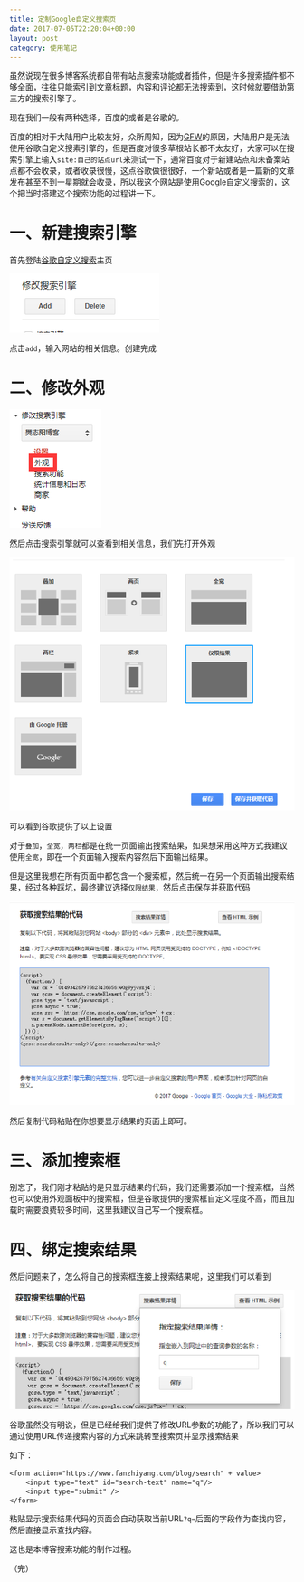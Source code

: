 ```yaml
---
title: 定制Google自定义搜索页
date: 2017-07-05T22:20:04+00:00
layout: post
category: 使用笔记
---
```


虽然说现在很多博客系统都自带有站点搜索功能或者插件，但是许多搜索插件都不够全面，往往只能索引到文章标题，内容和评论都无法搜索到，这时候就要借助第三方的搜索引擎了。

现在我们一般有两种选择，百度的或者是谷歌的。

百度的相对于大陆用户比较友好，众所周知，因为[GFW](https://zh.wikipedia.org/wiki/%E9%98%B2%E7%81%AB%E9%95%BF%E5%9F%8E)的原因，大陆用户是无法使用谷歌自定义搜素引擎的，但是百度对很多草根站长都不太友好，大家可以在搜索引擎上输入`site:自己的站点url`来测试一下，通常百度对于新建站点和未备案站点都不会收录，或者收录很慢，这点谷歌做很很好，一个新站或者是一篇新的文章发布甚至不到一星期就会收录，所以我这个网站是使用Google自定义搜索的，这个把当时搭建这个搜索功能的过程讲一下。

# 一、新建搜索引擎

首先登陆[谷歌自定义搜索](https://cse.google.com/)主页

![](/pics/2017/07/TIMscreenshot20170704201358.png)

点击`add`，输入网站的相关信息。创建完成

# 二、修改外观

![](/pics/2017/07/TIMscreenshot20170704201846.png)

然后点击搜索引擎就可以查看到相关信息，我们先打开外观

![](/pics/2017/07/TIMscreenshot20170704202046.png)

可以看到谷歌提供了以上设置

对于`叠加`，`全宽`，`两栏`都是在统一页面输出搜索结果，如果想采用这种方式我建议使用`全宽`，即在一个页面输入搜索内容然后下面输出结果。

但是这里我想在所有页面中都包含一个搜索框，然后统一在另一个页面输出搜索结果，经过各种踩坑，最终建议选择`仅限结果`，然后点击保存并获取代码

![](/pics/2017/07/TIMscreenshot20170704203118.png)

然后复制代码粘贴在你想要显示结果的页面上即可。

# 三、添加搜索框

别忘了，我们刚才粘贴的是只显示结果的代码，我们还需要添加一个搜索框，当然也可以使用外观面板中的搜索框，但是谷歌提供的搜索框自定义程度不高，而且加载时需要浪费较多时间，这里我建议自己写一个搜索框。

# 四、绑定搜索结果

然后问题来了，怎么将自己的搜索框连接上搜索结果呢，这里我们可以看到

![](/pics/2017/07/TIMscreenshot20170704203327.png)

谷歌虽然没有明说，但是已经给我们提供了修改URL参数的功能了，所以我们可以通过使用URL传递搜索内容的方式来跳转至搜索页并显示搜索结果

如下：

```
<form action="https://www.fanzhiyang.com/blog/search" + value>
    <input type="text" id="search-text" name="q"/>
    <input type="submit" />
</form>
```

粘贴显示搜索结果代码的页面会自动获取当前URL`?q=`后面的字段作为查找内容，然后直接显示查找内容。

这也是本博客搜索功能的制作过程。

（完）
